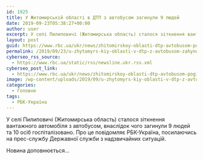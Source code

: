 ```yaml
---
id: 1925
title: У Житомирській області в ДТП з автобусом загинули 9 людей
date: 2019-09-23T05:38:27+00:00
author: user
excerpt: У селі Пилиповичі (Житомирська область) сталося зіткнення вантажного автомобіля з автобусом, внаслідок чого загинули 9 людей та 10 осіб госпіталізовано. Про...
layout: post
guid: https://www.rbc.ua/ukr/news/zhitomirskoy-oblasti-dtp-avtobusom-pogibli-1569216770.html
permalink: /2019/09/23/u-zhytomyrs-kiy-oblasti-v-dtp-z-avtobusom-zahynuly-9-liudey/
cyberseo_rss_source:
  - https://www.rbc.ua/static/rss/newsline.ukr.rss.xml
cyberseo_post_link:
  - https://www.rbc.ua/ukr/news/zhitomirskoy-oblasti-dtp-avtobusom-pogibli-1569216770.html
image: /wp-content/uploads/2019/09/u-zhytomyrs-kiy-oblasti-v-dtp-z-avtobusom-zahynuly-9-liudey.jpg
categories:
  - Головне
tags:
  - РБК-Україна
---
```

У селі Пилиповичі (Житомирська область) сталося зіткнення вантажного автомобіля з автобусом, внаслідок чого загинули 9 людей та 10 осіб госпіталізовано. Про це повідомляє РБК-Україна, посилаючись на прес-службу Державної служби з надзвичайних ситуацій.

Новина доповнюється&#8230;